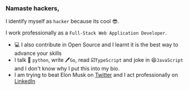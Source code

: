 ### Namaste hackers,

I identify myself as `hacker` because its cool 😎.

I work professionally as a `Full-Stack Web Application Developer`.

- 💻 I also contribute in Open Source and I learnt it is the best way to advance your skills
- I talk 🐍 `python`, write 🖊️`Go`, read ☑️`TypeScript` and joke in 😆`JavaScript` and I don't know why I put this into my bio.
- I am trying to beat Elon Musk on [Twitter](https://twitter.com/rajritu001) and I act professionally on [LinkedIn](https://www.linkedin.com/in/rituraj001/)

